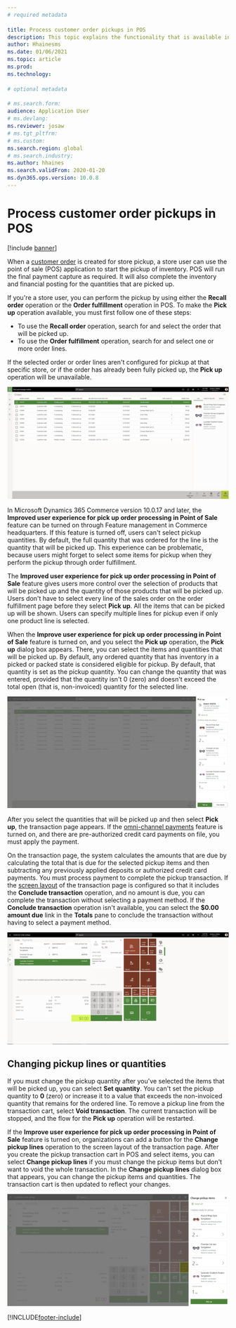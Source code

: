 ```yaml
---
# required metadata

title: Process customer order pickups in POS
description: This topic explains the functionality that is available in the point of sale (POS) application for processing customer order pickups.
author: Hhainesms
ms.date: 01/06/2021
ms.topic: article
ms.prod:
ms.technology: 

# optional metadata

# ms.search.form:
audience: Application User
# ms.devlang: 
ms.reviewer: josaw
# ms.tgt_pltfrm: 
# ms.custom:
ms.search.region: global
# ms.search.industry:
ms.author: hhaines
ms.search.validFrom: 2020-01-20
ms.dyn365.ops.version: 10.0.8
---
```


# Process customer order pickups in POS

[!include [banner](includes/banner.md)]

When a [customer order](customer-orders-overview.md) is created for store pickup, a store user can use the point of sale (POS) application to start the pickup of inventory. POS will run the final payment capture as required. It will also complete the inventory and financial posting for the quantities that are picked up.

If you're a store user, you can perform the pickup by using either the **Recall order** operation or the **Order fulfillment** operation in POS. To make the **Pick up** operation available, you must first follow one of these steps:

- To use the **Recall order** operation, search for and select the order that will be picked up.
- To use the **Order fulfillment** operation, search for and select one or more order lines.

If the selected order or order lines aren't configured for pickup at that specific store, or if the order has already been fully picked up, the **Pick up** operation will be unavailable.

![Pick up operation.](media/pickupoperation.png)

In Microsoft Dynamics 365 Commerce version 10.0.17 and later, the **Improved user experience for pick up order processing in Point of Sale** feature can be turned on through Feature management in Commerce headquarters. If this feature is turned off, users can't select pickup quantities. By default, the full quantity that was ordered for the line is the quantity that will be picked up. This experience can be problematic, because users might forget to select some items for pickup when they perform the pickup through order fulfillment.

The **Improved user experience for pick up order processing in Point of Sale** feature gives users more control over the selection of products that will be picked up and the quantity of those products that will be picked up. Users don't have to select every line of the sales order on the order fulfillment page before they select **Pick up**. All the items that can be picked up will be shown. Users can specify multiple lines for pickup even if only one product line is selected.

When the **Improve user experience for pick up order processing in Point of Sale** feature is turned on, and you select the **Pick up** operation, the **Pick up** dialog box appears. There, you can select the items and quantities that will be picked up. By default, any ordered quantity that has inventory in a picked or packed state is considered eligible for pickup. By default, that quantity is set as the pickup quantity. You can change the quantity that was entered, provided that the quantity isn't 0 (zero) and doesn't exceed the total open (that is, non-invoiced) quantity for the selected line.

![Pick up dialog box.](media/pickupselect.png)

After you select the quantities that will be picked up and then select **Pick up**, the transaction page appears. If the [omni-channel payments](omni-channel-payments.md) feature is turned on, and there are pre-authorized credit card payments on file, you must apply the payment.

On the transaction page, the system calculates the amounts that are due by calculating the total that is due for the selected pickup items and then subtracting any previously applied deposits or authorized credit card payments. You must process payment to complete the pickup transaction. If the [screen layout](pos-screen-layouts.md) of the transaction page is configured so that it includes the **Conclude transaction** operation, and no amount is due, you can complete the transaction without selecting a payment method. If the **Conclude transaction** operation isn't available, you can select the **$0.00 amount due** link in the **Totals** pane to conclude the transaction without having to select a payment method.

![Transaction page for a customer order pickup transaction.](media/pickupcart.png)

## Changing pickup lines or quantities

If you must change the pickup quantity after you've selected the items that will be picked up, you can select **Set quantity**. You can't set the pickup quantity to **0** (zero) or increase it to a value that exceeds the non-invoiced quantity that remains for the ordered line. To remove a pickup line from the transaction cart, select **Void transaction**. The current transaction will be stopped, and the flow for the **Pick up** operation will be restarted.

If the **Improve user experience for pick up order processing in Point of Sale** feature is turned on, organizations can add a button for the **Change pickup lines** operation to the screen layout of the transaction page. After you create the pickup transaction cart in POS and select items, you can select **Change pickup lines** if you must change the pickup items but don't want to void the whole transaction. In the **Change pickup lines** dialog box that appears, you can change the pickup items and quantities. The transaction cart is then updated to reflect your changes.

![Change pickup items dialog box.](media/pickupchange.png)


[!INCLUDE[footer-include](../includes/footer-banner.md)]